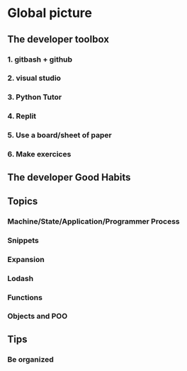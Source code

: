 # Global picture

## The developer toolbox

### 1. gitbash + github

### 2. visual studio

### 3. Python Tutor

### 4. Replit

### 5. Use a board/sheet of paper

### 6. Make exercices

## The developer Good Habits


## Topics

### Machine/State/Application/Programmer Process
### Snippets 
### Expansion
### Lodash
### Functions
### Objects and POO

## Tips
### Be organized
###
